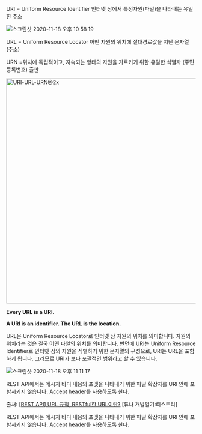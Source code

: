 URI = Uniform Resource Identifier 인터넷 상에서 특정자원(파일)을 나타내는 유일한 주소  

![스크린샷 2020-11-18 오후 10 58 19](https://user-images.githubusercontent.com/47776915/99539427-9181eb80-29f1-11eb-8f03-e8cfc0b80078.png)

URL = Uniform Resource Locator 어떤 자원의 위치에 절대경로값을 지난 문자열 (주소)

URN =위치에 독립적이고, 지속되는 형태의 자원을 가르키기 위한 유일한 식별자 (주민등록번호) 출판 

<img width="600" alt="URI-URL-URN@2x" src="https://user-images.githubusercontent.com/47776915/67615451-c8de9280-f807-11e9-9ef1-5b436d14bbc1.png">

**Every URL is a URI.** 

**A URI is an identifier. The URL is the location.**

URL은 Uniform Resource Locator로 인터넷 상 자원의 위치를 의미합니다. 자원의 위치라는 것은 결국 어떤 파일의 위치를 의미합니다. 반면에 URI는 Uniform Resource Identifier로 인터넷 상의 자원을 식별하기 위한 문자열의 구성으로, URI는 URL을 포함하게 됩니다. 그러므로 URI가 보다 포괄적인 범위라고 할 수 있습니다.

![스크린샷 2020-11-18 오후 11 11 17](https://user-images.githubusercontent.com/47776915/99540817-600a1f80-29f3-11eb-81af-13ad75251831.png)

REST API에서는 메시지 바디 내용의 포맷을 나타내기 위한 파일 확장자를 URI 안에 포함시키지 않습니다. Accept header를 사용하도록 한다.

출처: [[REST API] URL 규칙, RESTful한 URL이란?](https://devuna.tistory.com/79) [튜나 개발일기:티스토리]

REST API에서는 메시지 바디 내용의 포맷을 나타내기 위한 파일 확장자를 URI 안에 포함시키지 않습니다. Accept header를 사용하도록 한다.